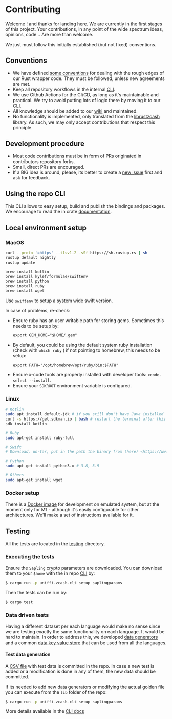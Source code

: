 # Contributing

Welcome ! and thanks for landing here. We are currently in the first stages of this project. Your contributions, in any point of the wide spectrum
ideas, opinions, code .. Are more than welcome.

We just must follow this initially established (but not fixed) conventions.

## <a href="conventions"></a> Conventions

* We have defined [some conventions](../../wiki/Bindings-source-code-conventions) for dealing with the rough edges of our Rust wrapper code. They must be followed,
  unless new agreements are met.
* Keep all repository workflows in the internal [CLI](./lib/uniffi-zcash-cli/README.md).
* We use Github Actions for the CI/CD, as long as it's maintainable and practical. We try to avoid putting lots of logic there by moving it to our  [CLI](./lib/uniffi-zcash-cli/README.md).
* All knowledge should be added to our [wiki](../../wiki) and maintained.
* No functionality is implemented, only translated from the [librustzcash](https://github.com/zcash/librustzcash) library. As such, we may only accept contributions that respect this principle.

## <a href="development-procedure"></a> Development procedure

* Most code contributions must be in form of PRs originated in contributors repository forks.
* Small, direct PRs are encouraged.
* If a BIG idea is around, please, its better to create a [new issue](../../issues/new) first and ask for feedback.

## <a href="repo-cli"></a> Using the repo CLI

This CLI allows to easy setup, build and publish the bindings and packages. We encourage to read the in crate [documentation](./lib/uniffi-zcash-cli/README.md).

## <a href="local-environment-setup"></a> Local environment setup

### <a href="local-environment-macos"></a> MacOS

```bash
curl --proto '=https' --tlsv1.2 -sSf https://sh.rustup.rs | sh
rustup default nightly
rustup update

brew install kotlin
brew install kylef/formulae/swiftenv
brew install python
brew install ruby
brew install wget
```

Use `swiftenv` to setup a system wide swift version.

In case of problems, re-check:

* Ensure ruby has an user writable path for storing gems. Sometimes this needs to be setup by:
  ```
  export GEM_HOME="$HOME/.gem"
  ```
* By default, you could be using the default system ruby installation (check with `which ruby` ) if not pointing to homebrew, this needs to be setup:
  ```
  export PATH="/opt/homebrew/opt/ruby/bin:$PATH"
  ```
* Ensure x-code tools are properly installed with developer tools: `xcode-select --install`.
* Ensure your `SDKROOT` environment variable is configured.

### <a href="local-environment-linux"></a> Linux

```bash
# Kotlin
sudo apt install default-jdk # if you still don't have Java installed
curl -s https://get.sdkman.io | bash # restart the terminal after this
sdk install kotlin

# Ruby
sudo apt-get install ruby-full

# Swift
# Download, un-tar, put in the path the binary from (here) <https://www.swift.org/download>.

# Python
sudo apt-get install python3.x # 3.8, 3.9

# Others
sudo apt-get install wget
```

### <a href="local-environment-docker"></a> Docker setup

There is a [Docker image](./docker/Dockerfile) for development on emulated system, but at the moment only for M1 - although it's easily configurable for other architectures. We'll make a set of instructions available for it.

## <a href="testing"></a> Testing

All the tests are located in the [testing](./lib/uniffi-zcash/tests/) directory. 

### <a href="executing-tests"></a> Executing the tests

Ensure the `Sapling` crypto parameters are downloaded. You can download them
to your `$home` with the in repo [CLI](./lib/uniffi-zcash-cli/README.md) by:

```bash
$ cargo run -p uniffi-zcash-cli setup saplingparams
```

Then the tests can be run by:

```bash
$ cargo test
```

### <a href="data-driven-tests"></a> Data driven tests

Having a different dataset per each language would make no sense since we are testing exactly the same functionality on each language. It would be hard to maintain. In order to address this, we developed [data generators](./lib/uniffi-zcash-test/src/test_data/) and a common [data key value store](./lib/uniffi-zcash-test/src/test_support.rs) that can be used from all the languages.

#### <a href="test-data-generation"></a> Test data generation

A [CSV file](./lib/uniffi-zcash/tests/test_data.csv) with test data is committed in the repo. In case a new test is added or a modification is done in any of them, the new data should be committed.

If its needed to add new data generators or modifying the actual golden file you can execute from the `lib` folder of the repo:

```bash
$ cargo run -p uniffi-zcash-cli setup saplingparams
```

More details available in the [CLI docs](./lib/uniffi-zcash-cli/README.md)